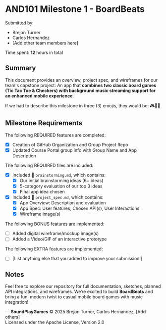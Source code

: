 # AND101 Milestone 1 - **BoardBeats**

Submitted by:  
- Brejon Turner  
- Carlos Hernandez  
- [Add other team members here]  

Time spent: **12** hours in total  

## Summary

This document provides an overview, project spec, and wireframes for our team's capstone project: An app that **combines two classic board games (Tic Tac Toe & Checkers) with background music streaming support for an enhanced mobile experience**.

If we had to describe this milestone in three (3) emojis, they would be: 🎮🎵🧠

## Milestone Requirements

The following REQUIRED features are completed:

- [x] Creation of GitHub Organization and Group Project Repo  
- [x] Updated Course Portal group info with Group Name and App Description  

The following REQUIRED files are included:

- [x] Included 📄 `brainstorming.md`, which contains:  
  - [x] Our initial brainstorming ideas (6+ ideas)  
  - [x] 5-category evaluation of our top 3 ideas  
  - [x] Final app idea chosen  
- [x] Included 📄 `project_spec.md`, which contains:  
  - [x] App Overview: Description and evaluation  
  - [x] App Spec: User features, Chosen API(s), User Interactions  
  - [x] Wireframe image(s)  

The following BONUS features are implemented:

- [ ] Added digital wireframe/mockup image(s)  
- [ ] Added a Video/GIF of an interactive prototype  

The following EXTRA features are implemented:

- [ ] [List anything else that you added to improve your submission!]

## Notes

Feel free to explore our repository for full documentation, sketches, planned API integrations, and wireframes. We’re excited to build **BoardBeats** and bring a fun, modern twist to casual mobile board games with music integration!

—
**SoundPlayGames** © 2025 Brejon Turner, Carlos Hernandez, [Add others]  
Licensed under the Apache License, Version 2.0  
